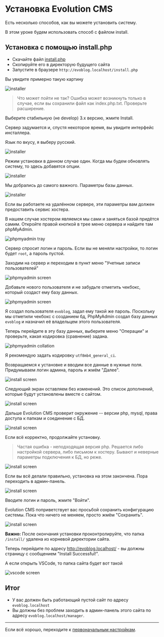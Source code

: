 # Установка Evolution CMS

Есть несколько способов, как вы можете установить систему.

В этом уроке будем использовать способ с файлом install.

## Установка с помощью install.php

- Скачайте файл [install.php](https://raw.githubusercontent.com/evocms-community/installer/master/install.php)
- Скопируйте его в директорую будущего сайта
- Запустите в браузере `http://evoblog.localhost/install.php`

Вы увидите примерно такую картину

![installer](assets/images/s6.png)

> Что может пойти не так? Ошибка может возникнуть только в случае, если вы сохранили файл как index.php.txt. Проверьте расширение.

Выберите стабильную (не develop) 3.х версию, жмите Install.

Сервер задумается и, спустя некоторое время, вы увидите интерфейс инсталлера.

Язык по вкусу, я выберу русский.

![installer](assets/images/s7.png)

Режим установки в данном случае один. Когда мы будем обновлять систему, то здесь добавятся опции.

![installer](assets/images/s8.png)

Мы добрались до самого важного. Параметры базы данных.

![installer](assets/images/s9.png)

Если вы работаете на удалённом сервере, эти параметры вам должен предоставить сервис хостера.

В нашем случае хостером являемся мы сами и заняться базой придётся самим.
Откройте правой кнопкой в трее меню сервера и найдите там phpMyAdmin.

![phpmyadmin tray](assets/images/s10.png)

Сервер спросит логин и пароль. Если вы не меняли настройки, то логин будет `root`, а пароль пустой.

Заходим на сервер и переходим в пункт меню "Учетные записи пользователей"

![phpmyadmin screen](assets/images/s11.png)

Добавьте нового пользователя и не забудьте отметить чекбокс, который создаст ему базу данных.

![phpmyadmin screen](assets/images/s12.png)

Я создал пользователя `evoblog`, задал ему такой же пароль.
Поскольку мы отметили чекбокс с созданием бд, PhpMyAdmin создал базу данных `evoblog` и назначил её владельцем этого пользователя.

Теперь перейдите в эту базу данных, выберите меню "Операции" и проверьте, какая кодировка (сравнение) задана.

![phpmyadmin collation](assets/images/s13.png)

Я рекомендую задать кодировку `utf8mb4_general_ci`.

Возвращаемся к установке и вводим все данные в нужные поля.
Придумываем логин админа, пароль и жмём "Далее".

![install screen](assets/images/s14.png)

Следующий экран оставляем без изменений. Это список дополнений, которые будут установлены вместе с сайтом.

![install screen](assets/images/s15.png)

Дальше Evolution CMS проверит окружение -- версии php, mysql, права доступа к папкам и соединение с БД.

![install screen](assets/images/s16.png)

Если всё корректно, продолжайте установку.

> Частая ошибка - неподходящая версия php. Решается либо настройкой сервера, либо письмом к хостеру. Бывают и неверные параметры подключения к БД, но реже.

![install screen](assets/images/s17.png)

Если вы всё делали правильно, установка на этом закончена. Пора переходить в админ-панель.

![install screen](assets/images/s18.png)

Вводите логин и пароль, жмите "Войти".

Evolution CMS поприветствует вас просьбой сохранить конфигурацию системы. Пока что ничего не меняем, просто жмём "Сохранить".

![install screen](assets/images/s19.png)

**Важно:** После окончания установки проконтролируйте, что папка `/install/` удалена из корневой директории сайта.

Теперь перейдите по адресу http://evoblog.localhost/ - вы должны страницу с сообщением "Install Successful!".

А если открыть VSCode, то папка сайта будет вот такой

![vscode screen](assets/images/s20.png)

## Итог

- У вас должен быть работающий пустой сайт по адресу `evoblog.localhost`
- Вы должны без проблем заходить в админ-панель этого сайта по адресу `evoblog.localhost/manager`.

---

Если всё хорошо, переходите к [первоначальным настройкам](/003_%D0%9F%D0%B5%D1%80%D0%B2%D0%BE%D0%BD%D0%B0%D1%87%D0%B0%D0%BB%D1%8C%D0%BD%D1%8B%D0%B5%20%D0%BD%D0%B0%D1%81%D1%82%D1%80%D0%BE%D0%B9%D0%BA%D0%B8.md).
